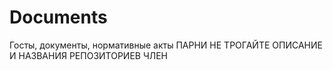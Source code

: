 # Documents
Госты, документы, нормативные акты
ПАРНИ НЕ ТРОГАЙТЕ ОПИСАНИЕ И НАЗВАНИЯ РЕПОЗИТОРИЕВ
ЧЛЕН
